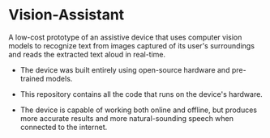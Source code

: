 # Vision-Assistant
A low-cost prototype of an assistive device that uses computer vision models to recognize text from images captured of its user's surroundings and reads the extracted text aloud in real-time.

 - The device was built entirely using open-source hardware and pre-trained models.
 - This repository contains all the code that runs on the device's hardware.

 - The device is capable of working both online and offline, but produces more accurate results and more natural-sounding speech when connected to the internet.
